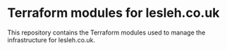 # Terraform modules for lesleh.co.uk

This repository contains the Terraform modules used to manage the infrastructure for lesleh.co.uk.
